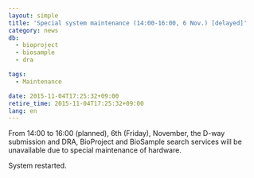 ```yaml
---
layout: simple
title: 'Special system maintenance (14:00-16:00, 6 Nov.) [delayed]'
category: news
db:
  - bioproject
  - biosample
  - dra

tags:
  - Maintenance

date: 2015-11-04T17:25:32+09:00
retire_time: 2015-11-04T17:25:32+09:00
lang: en
---
```


From 14:00 to 16:00 (planned), 6th (Friday), November, the D-way submission and DRA, BioProject and BioSample search services will be unavailable due to special maintenance of hardware.<br>

<p><span class="attention_text">System restarted.</span></p>
